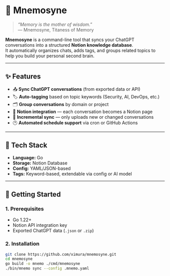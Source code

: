 # 🧠 Mnemosyne

> *“Memory is the mother of wisdom.”*  
> — Mnemosyne, Titaness of Memory

**Mnemosyne** is a command-line tool that syncs your ChatGPT conversations into a structured **Notion knowledge database**.  
It automatically organizes chats, adds tags, and groups related topics to help you build your personal second brain.

---

## ✨ Features

- 📤 **Sync ChatGPT conversations** (from exported data or API)
- 🏷️ **Auto-tagging** based on topic keywords (Security, AI, DevOps, etc.)
- 🗂️ **Group conversations** by domain or project
- 🧩 **Notion integration** — each conversation becomes a Notion page
- 🔁 **Incremental sync** — only uploads new or changed conversations
- 🕐 **Automated schedule support** via cron or GitHub Actions

---

## 🧰 Tech Stack

- **Language:** Go
- **Storage:** Notion Database
- **Config:** YAML/JSON-based
- **Tags:** Keyword-based, extendable via config or AI model

---

## 🚀 Getting Started

### 1. Prerequisites

- Go 1.22+
- Notion API integration key
- Exported ChatGPT data (`.json` or `.zip`)

### 2. Installation

```bash
git clone https://github.com/ximura/mnemosyne.git
cd mnemosyne
go build -o mnemo ./cmd/mnemosyne
./bin/mnemo sync --config .mnemo.yaml
```